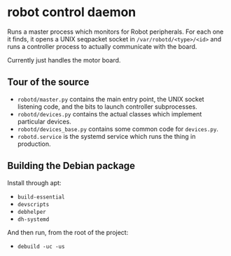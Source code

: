 robot control daemon
====================

Runs a master process which monitors for Robot peripherals. For each one it
finds, it opens a UNIX seqpacket socket in `/var/robotd/<type>/<id>` and runs
a controller process to actually communicate with the board.

Currently just handles the motor board.

Tour of the source
------------------

* `robotd/master.py` contains the main entry point, the UNIX socket listening
  code, and the bits to launch controller subprocesses.
* `robotd/devices.py` contains the actual classes which implement particular
  devices.
* `robotd/devices_base.py` contains some common code for `devices.py`.
* `robotd.service` is the systemd service which runs the thing in production.

Building the Debian package
---------------------------

Install through apt:

* `build-essential`
* `devscripts`
* `debhelper`
* `dh-systemd`

And then run, from the root of the project:

* `debuild -uc -us`

